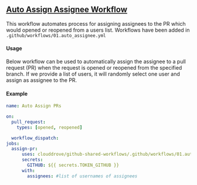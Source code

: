 ## [Auto Assign Assignee Workflow](https://github.com/clouddrove/github-shared-workflows/blob/master/.github/workflows/01.auto_assignee.yml)

This workflow automates process for assigning assignees to the PR which would opened or reopened from a users list. Workflows have been added in `.github/workflows/01.auto_assignee.yml`

#### Usage
Below workflow can be used to automatically assign the assignee to a pull request (PR) when the request is opened or reopened from the specified branch. If we provide a list of users, it will randomly select one user and assign as assignee to the PR.

#### Example
```yaml
name: Auto Assign PRs

on:
  pull_request:
    types: [opened, reopened]

  workflow_dispatch:
jobs:
  assign-pr:
      uses: clouddrove/github-shared-workflows/.github/workflows/01.auto_assignee.yml@master
      secrets:
        GITHUB: ${{ secrets.TOKEN_GITHUB }}
      with:  
        assignees: #list of usernames of assignees
```